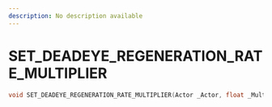 ```yaml
---
description: No description available 
---
```


# SET_DEADEYE_REGENERATION_RATE_MULTIPLIER

```cpp
void SET_DEADEYE_REGENERATION_RATE_MULTIPLIER(Actor _Actor, float _Multiplier);
```
